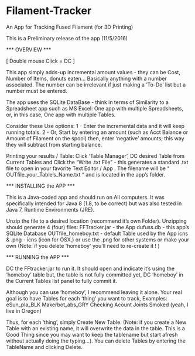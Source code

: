 # Filament-Tracker
An App for Tracking Fused Filament (for 3D Printing)

This is a Preliminary release of the app (11/5/2016)

*** OVERVIEW ***

[ Double mouse Click = DC ]

This app simply adds-up incremental amount values - they can be Cost, Number of Items, donuts eaten… Basically anything with a number associated. The number can be irrelevant if just making a ’To-Do’ list but a number must be entered.

The app uses the SQLite DataBase - think in terms of Similarity to a Spreadsheet app such as MS Excel:  One app with multiple Spreadsheets, or, in this case, One app with multiple Tables.

Consider these Use options:
1 - Enter the incremental data and it will keep running totals.
2 - Or, Start by entering an amount (such as Acct Balance or Amount of Filament on the spool) then, enter ‘negative’ amounts; this way they will subtract from starting balance.

Printing your results / Table:
Click ‘Table Manager’, DC desired Table from Current Tables and Click the “Write .txt File”  - this generates a standard .txt file to open in your favorite Text Editor / App . The filename will be “ OUTfile_your_Table’s_Name.txt “ and is located in the app’s folder.

*** INSTALLING the APP ***

This is a Java-coded app and should run on All computers.  It was specifically intended for Java 8 (1.8, to be correct) but was also tested in Java 7, Runtime Environments (JRE).

Unzip the file to a desired location (recommend it’s own Folder).  Unzipping should generate 4 (four) files:
FFTracker.jar  - the App
dufuss.db	    - this app’s SQLite Database
OUTfile_homeboy.txt  - default Table used by the App
icns & .png    - icns (icon for OSX,) or use the .png for other systems or make your own
(Note: if you delete 'homeboy' you'll need to re-create it ! )

*** RUNNING the APP ***

DC the FFtracker.jar to run it.
It should open and indicate it’s using the ‘homeboy’ table but, the table is not fully committed yet, DC ‘homeboy’ in the Current Tables list panel to fully commit it.

Although you can use ‘homeboy’, I recommend leaving it alone. Your real goal is to have Tables for each ‘thing’ you want to track, Examples:
	eSun_pla_BLK
	Makerbot_abs_GRY
	Checking Acount
	Joints Smoked (yeah, I live in Oregon)

Thus, for each ‘thing’, simply Create New Table.  (Note: if you create a New Table with an existing name, it will overwrite the data in the table. This is a Good Thing since you may want to keep the tablename but start afresh without actually doing the typing…). You can delete Tables by entering the TableName and clicking Delete.
